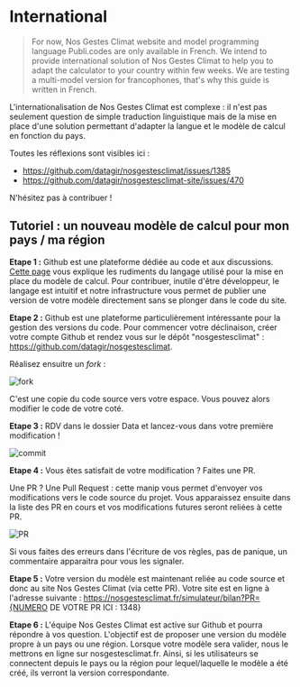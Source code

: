 # International

> For now, Nos Gestes Climat website and model programming language Publi.codes are only available in French. We intend to provide international solution of Nos Gestes Climat to help you to adapt the calculator to your country within few weeks. We are testing a multi-model version for francophones, that's why this guide is written in French.

L'internationalisation de Nos Gestes Climat est complexe : il n'est pas seulement question de simple traduction linguistique mais de la mise en place d'une solution permettant d'adapter la langue et le modèle de calcul en fonction du pays.

Toutes les réflexions sont visibles ici :

- https://github.com/datagir/nosgestesclimat/issues/1385
- https://github.com/datagir/nosgestesclimat-site/issues/470

N'hésitez pas à contribuer !

## Tutoriel : un nouveau modèle de calcul pour mon pays / ma région

**Etape 1 :** Github est une plateforme dédiée au code et aux discussions. [Cette page](https://github.com/datagir/nosgestesclimat/blob/master/CONTRIBUTING.md) vous explique les rudiments du langage utilisé pour la mise en place du modèle de calcul. Pour contribuer, inutile d'être développeur, le langage est intuitif et notre infrastructure vous permet de publier une version de votre modèle directement sans se plonger dans le code du site.

**Etape 2 :** Github est une plateforme particulièrement intéressante pour la gestion des versions du code. Pour commencer votre déclinaison, créer votre compte Github et rendez vous sur le dépôt "nosgestesclimat" : https://github.com/datagir/nosgestesclimat.

Réalisez ensuitre un _fork_ :

![fork](https://user-images.githubusercontent.com/55186402/187473855-57274d05-5678-4f83-9274-ad11e024b7f9.gif)

C'est une copie du code source vers votre espace. Vous pouvez alors modifier le code de votre coté.

**Etape 3 :** RDV dans le dossier Data et lancez-vous dans votre première modification !

![commit](https://user-images.githubusercontent.com/55186402/187473938-aedc3076-eabd-4198-828b-80c34431e325.gif)

**Etape 4 :** Vous êtes satisfait de votre modification ? Faites une PR.

Une PR ? Une Pull Request : cette manip vous permet d'envoyer vos modifications vers le code source du projet. Vous apparaissez ensuite dans la liste des PR en cours et vos modifications futures seront reliées à cette PR.

![PR](https://user-images.githubusercontent.com/55186402/187473975-493ec81e-3c2b-423d-a37d-8f228a993b88.gif)

Si vous faites des erreurs dans l'écriture de vos règles, pas de panique, un commentaire apparaitra pour vous les signaler.

**Etape 5 :** Votre version du modèle est maintenant reliée au code source et donc au site Nos Gestes Climat (via cette PR). Votre site est en ligne à l'adresse suivante : https://nosgestesclimat.fr/simulateur/bilan?PR={NUMERO DE VOTRE PR ICI : 1348}

**Etape 6 :** L'équipe Nos Gestes Climat est active sur Github et pourra répondre à vos question. L'objectif est de proposer une version du modèle propre à un pays ou une région. Lorsque votre modèle sera valider, nous le mettrons en ligne sur nosgestesclimat.fr. Ainsi, si les utilisateurs se connectent depuis le pays ou la région pour lequel/laquelle le modèle a été créé, ils verront la version correspondante.
